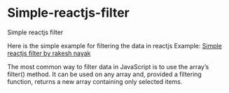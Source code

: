 # Simple-reactjs-filter
Simple reactjs filter

Here is the simple example for filtering the data in reactjs
Example: [Simple reactjs filter by rakesh nayak](https://f2iywb.csb.app/)

The most common way to filter data in JavaScript is to use the array’s filter() method. It can be used on any array and, provided a filtering function, returns a new array containing only selected items.
